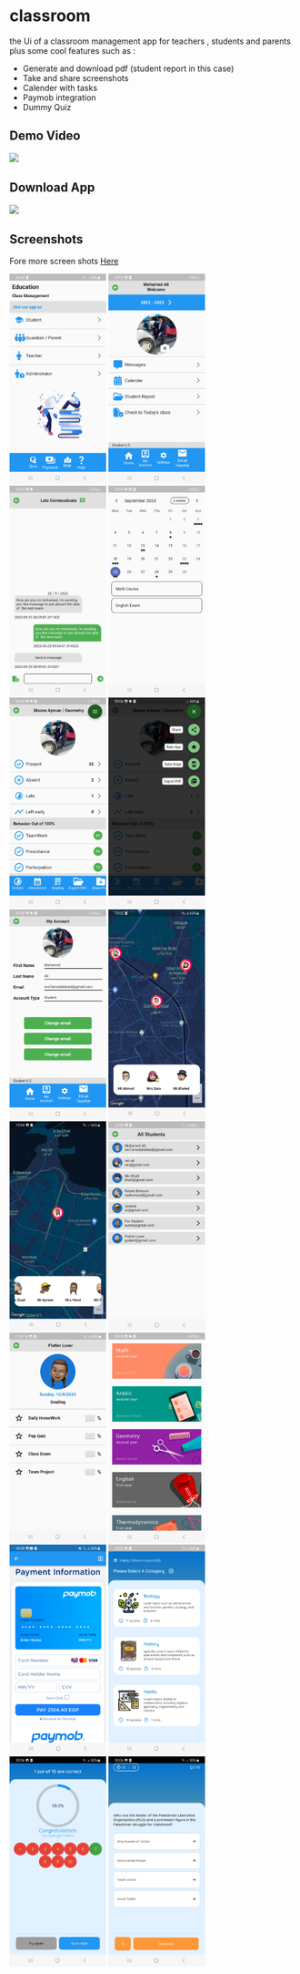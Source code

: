 # classroom

the Ui of a classroom management app for teachers , students and parents plus some cool features such as :

- Generate and download pdf (student report in this case)
- Take and share screenshots
- Calender with tasks
- Paymob integration
- Dummy Quiz


## Demo Video
<a href="https://youtu.be/B4_Gnz6ooNA"><img src="https://upload.wikimedia.org/wikipedia/commons/thumb/e/e1/Logo_of_YouTube_%282015-2017%29.svg/2560px-Logo_of_YouTube_%282015-2017%29.svg.png" width="100"></img></a>

## Download App
<a href="https://github.com/mo7amedaliEbaid/classroom/releases/download/v1.0.0/classroom.apk"><img src="https://playerzon.com/asset/download.png" width="110"></img></a>


## Screenshots

Fore more screen shots [Here](https://github.com/mo7amedaliEbaid/classroom/blob/55ee297657de5732481c3ac6ce6be0d7d15cadb9/screenshots)

<p float="left">

   <img src="https://github.com/mo7amedaliEbaid/classroom/blob/cffc4bcfa283e6dfa8518928ce85ec33747e3a33/screenshots/onboarding.jpg" width="170" />
   <img src="https://github.com/mo7amedaliEbaid/classroom/blob/f4b376571e8d3b47a9f279b7bc2987c33a9df989/screenshots/Screenshot_20230925_090330.jpg" width="170" />
   <img src="https://github.com/mo7amedaliEbaid/classroom/blob/f4b376571e8d3b47a9f279b7bc2987c33a9df989/screenshots/Screenshot_20230925_090410.jpg" width="170" />
   <img src="https://github.com/mo7amedaliEbaid/classroom/blob/f4b376571e8d3b47a9f279b7bc2987c33a9df989/screenshots/Screenshot_20230925_090456.jpg" width="170" />
   <img src="https://github.com/mo7amedaliEbaid/classroom/blob/f4b376571e8d3b47a9f279b7bc2987c33a9df989/screenshots/Screenshot_20230925_090546.jpg" width="170" />
   <img src="https://github.com/mo7amedaliEbaid/classroom/blob/f4b376571e8d3b47a9f279b7bc2987c33a9df989/screenshots/Screenshot_20230925_090613.jpg" width="170" />
   <img src="https://github.com/mo7amedaliEbaid/classroom/blob/f4b376571e8d3b47a9f279b7bc2987c33a9df989/screenshots/Screenshot_20230925_090637.jpg" width="170" />
   <img src="https://github.com/mo7amedaliEbaid/classroom/blob/f4b376571e8d3b47a9f279b7bc2987c33a9df989/screenshots/Screenshot_20230925_130211.jpg" width="170" />
   <img src="https://github.com/mo7amedaliEbaid/classroom/blob/f4b376571e8d3b47a9f279b7bc2987c33a9df989/screenshots/Screenshot_20230925_130441.jpg" width="170" />
   <img src="https://github.com/mo7amedaliEbaid/classroom/blob/f4b376571e8d3b47a9f279b7bc2987c33a9df989/screenshots/Screenshot_20230925_220041.jpg" width="170" />
   <img src="https://github.com/mo7amedaliEbaid/classroom/blob/f4b376571e8d3b47a9f279b7bc2987c33a9df989/screenshots/Screenshot_20230926_170112.jpg" width="170" />
   <img src="https://github.com/mo7amedaliEbaid/classroom/blob/537800238ff3fe0d29065f65cc779e262d779a1b/screenshots/Screenshot_20230925_090534.jpg" width="170" />
   <img src="https://github.com/mo7amedaliEbaid/classroom/blob/f4b376571e8d3b47a9f279b7bc2987c33a9df989/screenshots/paymob.jpg" width="170" />
   <img src="https://github.com/mo7amedaliEbaid/classroom/blob/cffc4bcfa283e6dfa8518928ce85ec33747e3a33/screenshots/quiz.jpg" width="170" />
   <img src="https://github.com/mo7amedaliEbaid/classroom/blob/cffc4bcfa283e6dfa8518928ce85ec33747e3a33/screenshots/quizresult.jpg" width="170" />
   <img src="https://github.com/mo7amedaliEbaid/classroom/blob/cffc4bcfa283e6dfa8518928ce85ec33747e3a33/screenshots/quiz1.jpg" width="170" />
</p>

